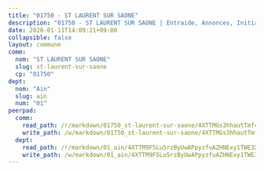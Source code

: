 ```yaml
---
title: "01750 - ST LAURENT SUR SAONE"
description: "01750 - ST LAURENT SUR SAONE | Entraide, Annonces, Initiatives"
date: 2020-01-11T14:09:21+09:00
collapsible: false
layout: commune
comm:
  nom: "ST LAURENT SUR SAONE"
  slug: st-laurent-sur-saone
  cp: "01750"
dept:
  nom: "Ain"
  slug: ain
  num: "01"
peerpad:
  comm:
    read_path: /r/markdown/01750_st-laurent-sur-saone/4XTTMGs3hhautTmfcLdrLDRzBGjPYmSwFf83YfBti1i6We7yu
    write_path: /w/markdown/01750_st-laurent-sur-saone/4XTTMGs3hhautTmfcLdrLDRzBGjPYmSwFf83YfBti1i6We7yu-K3TgU63dkZkzCJPzSFYAFy35RKthCkzfDwiwDR5jYGXrxov1cQVrgb3YcgoqCrh4AB1B7idXJfFGS2VNKDhkQGrqn3Cybk3b9NUD8SGpCyUjk6HFTNbAgczQ8CNszMrmErso719M
  dept:
    read_path: /r/markdown/01_ain/4XTTM9F5Lu5rzByUwAPpyzfuAZHNExy1TWE3X3wiTrPFfiAJr
    write_path: /w/markdown/01_ain/4XTTM9F5Lu5rzByUwAPpyzfuAZHNExy1TWE3X3wiTrPFfiAJr-K3TgUnxzeFoJA4CB58vXNvKXURJneTNZHUsypAQGicGiZu7AS2sPbjspGpj7s3MmMv58YhkLaSUMQMHaiKAfoMv6wF36Urxbqqh8MmnXpnKkbVhnAishABEkMRAiyAt8GGJ1Jer2
---
```


